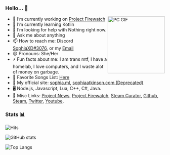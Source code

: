 ### Hello... 🌸
<img align="right" alt="PC GIF" src="https://sophia.ml/cdn/PC.gif" width="180" />

- 🔭 I’m currently working on [Project Firewatch](https://projectfirewatch.com/)
- 🌱 I’m currently learning Kotlin
- 🤔 I’m looking for help with Nothing right now.
- 💬 Ask me about anything
- 📫 How to reach me: Discord [SophiaXD#3076](https://discord.com/users/420297282676719618), or my [Email](https://sophia.ml/l/email)
- 😄 Pronouns: She/Her
- ⚡ Fun facts about me: I am trans mtf, I have a homelab, I love computers, and I waste alot of money on garbage.
- 🎵 Favorite Songs List: [Here](/music/) 
- 📁 My official site: [sophia.ml](https://sophia.ml/), [sophiaatkinson.com (Deprecated)](https://sophiaatkinson.com)
- 🖥 Node.js, Javascript, Lua, C++, C#, Java.
- 🔗 Misc Links: [Project News](https://sophia.ml/news/), [Project Firewatch](https://projectfirewatch.com), [Steam Curator](https://sophia.ml/l/curator), [Github](https://sophia.ml/l/github), [Steam](https://sophia.ml/l/steam), [Twitter](https://sophia.ml/l/twitter), [Youtube](https://sophia.ml/l/youtube).



### Stats 📊

![Hits](https://hits.seeyoufarm.com/api/count/incr/badge.svg?url=https%3A%2F%2Fsophia.ml&count_bg=%23121212&title_bg=%23121212&icon=amd.svg&icon_color=%23FF0000&title=Clickaroos&edge_flat=false)

![GitHub stats](https://github-readme-stats.vercel.app/api?username=SophiaAtkinson&show_icons=true&theme=dark&line_height=27") <br />

![Top Langs](https://github-readme-stats.vercel.app/api/top-langs/?username=SophiaAtkinson&theme=dark&hide_langs_below=1)
